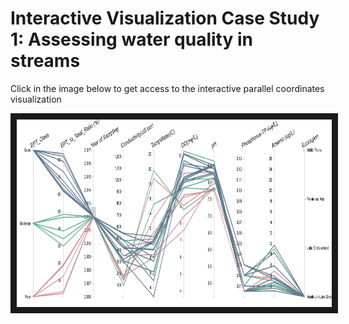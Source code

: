 # Interactive Visualization Case Study 1: Assessing water quality in streams

Click in the image below to get access to the interactive parallel coordinates visualization

<a href="http://oalminagorta.byethost7.com/CABIN/index.html" target="_blank"><img src="https://github.com/alminagorta/Parallel-Coordinates/blob/master/CaseStudy_1/WQuality1x.png" 
alt="IMAGE ALT TEXT HERE" width="1200" height="300" border="10" /></a>








